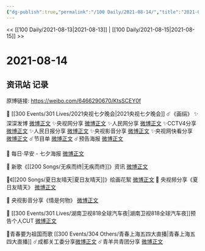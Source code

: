 ```yaml
---
{"dg-publish":true,"permalink":"/100 Daily/2021-08-14/","title":"2021-08-14","created":"2023-04-10T13:28:16.448+08:00","updated":"2023-04-10T13:30:06.692+08:00"}
---
```



<< [[100 Daily/2021-08-13\|2021-08-13]] | [[100 Daily/2021-08-15\|2021-08-15]] >>

# 2021-08-14

## 资讯站 记录

原博链接: https://weibo.com/6466290670/KtsSCEY0f

💫 [[300 Events/301 Lives/2021央视七夕晚会\|2021央视七夕晚会]]
☄️《画绢》
✨深深发博 [微博正文](https://m.weibo.cn/6466290670/4670199636692754)
✨央视网分享 [微博正文](https://m.weibo.cn/6466290670/4670213227027416)
✨人民网分享 [微博正文](https://m.weibo.cn/6466290670/4670239973313923)
✨CCTV4分享 [微博正文](https://m.weibo.cn/6466290670/4670212840358066)
✨人民日报分享 [微博正文](https://m.weibo.cn/6466290670/4670207283696226)
✨央视影音分享 [微博正文](https://m.weibo.cn/6466290670/4670210999588010)
✨央视网快看分享 [微博正文](https://m.weibo.cn/6466290670/4670214460153310)
☄️节目单 [微博正文](https://m.weibo.cn/6466290670/4670057994519581)
☄️预告海报 [微博正文](https://m.weibo.cn/6466290670/4670056237111154)

💫 每日·早安 - 七夕海报 [微博正文](https://m.weibo.cn/6466290670/4670005981481266)

💫 新歌《[[200 Songs/无疾而终\|无疾而终]]》资讯 [微博正文](https://m.weibo.cn/6466290670/4670189487262478)

💫《[[200 Songs/夏日友晴天\|夏日友晴天]]》绘画花絮 [微博正文](https://m.weibo.cn/6466290670/4670070049996825)
💫 央视频分享《夏日友晴天》 [微博正文](https://m.weibo.cn/6466290670/4670213700452718)

💫 央视影音分享《情是何物》 [微博正文](https://m.weibo.cn/6466290670/4670222966196315)

💫 [[300 Events/301 Lives/湖南卫视818全球汽车夜\|湖南卫视818全球汽车夜]]预告个人CUT [微博正文](https://m.weibo.cn/6466290670/4670239469999271)

💫青春要为祖国而歌 [[300 Events/304 Others/青春上海五四大直播\|青春上海五四大直播]]
☄️成都关工委分享[微博正文](https://m.weibo.cn/6466290670/4670181085548613)
☄️青羊共青团分享 [微博正文](https://m.weibo.cn/6466290670/4670216757839668)
